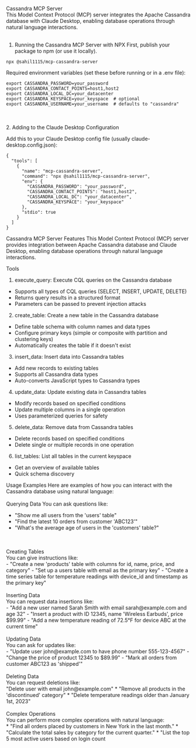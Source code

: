 Cassandra MCP Server <br>
This Model Context Protocol (MCP) server integrates the Apache Cassandra database with Claude Desktop, enabling database operations through natural language interactions.
<br>
<br>
1. Running the Cassandra MCP Server with NPX
First, publish your package to npm (or use it locally). 

```
npx @sahil1115/mcp-cassandra-server

```
Required environment variables (set these before running or in a .env file):

```
export CASSANDRA_PASSWORD=your_password
export CASSANDRA_CONTACT_POINTS=host1,host2
export CASSANDRA_LOCAL_DC=your_datacenter
export CASSANDRA_KEYSPACE=your_keyspace  # optional
export CASSANDRA_USERNAME=your_username  # defaults to "cassandra"
```

<br>
<br>
2. Adding to the Claude Desktop Configuration

Add this to your Claude Desktop config file (usually claude-desktop.config.json):

```
{
  "tools": [
    {
      "name": "mcp-cassandra-server",
      "command": "npx @sahil1115/mcp-cassandra-server",
      "env": {
        "CASSANDRA_PASSWORD": "your_password",
        "CASSANDRA_CONTACT_POINTS": "host1,host2",
        "CASSANDRA_LOCAL_DC": "your_datacenter",
        "CASSANDRA_KEYSPACE": "your_keyspace"
      },
      "stdio": true
    }
  ]
}
```

Cassandra MCP Server Features
This Model Context Protocol (MCP) server provides integration between Apache Cassandra database and Claude Desktop, enabling database operations through natural language interactions.

Tools
1. execute_query: Execute CQL queries on the Cassandra database
* Supports all types of CQL queries (SELECT, INSERT, UPDATE, DELETE)
* Returns query results in a structured format
* Parameters can be passed to prevent injection attacks


2. create_table: Create a new table in the Cassandra database
* Define table schema with column names and data types
* Configure primary keys (simple or composite with partition and clustering keys)
* Automatically creates the table if it doesn't exist


3. insert_data: Insert data into Cassandra tables
* Add new records to existing tables
* Supports all Cassandra data types
* Auto-converts JavaScript types to Cassandra types


4. update_data: Update existing data in Cassandra tables
* Modify records based on specified conditions
* Update multiple columns in a single operation
* Uses parameterized queries for safety


5. delete_data: Remove data from Cassandra tables
* Delete records based on specified conditions
* Delete single or multiple records in one operation


6. list_tables: List all tables in the current keyspace
* Get an overview of available tables
* Quick schema discovery



Usage Examples
Here are examples of how you can interact with the Cassandra database using natural language:
<br>
<br>
Querying Data
You can ask questions like:
* "Show me all users from the 'users' table"
* "Find the latest 10 orders from customer 'ABC123'"
* "What's the average age of users in the 'customers' table?"

<br>
<br>
Creating Tables<br>
You can give instructions like:<br>
- "Create a new 'products' table with columns for id, name, price, and category"
- "Set up a users table with email as the primary key"
- "Create a time series table for temperature readings with device_id and timestamp as the primary key"
<br>
<br>
Inserting Data<br>
You can request data insertions like:<br>
- "Add a new user named Sarah Smith with email sarah@example.com and age 32"
- "Insert a product with ID 12345, name 'Wireless Earbuds', price $99.99"
- "Add a new temperature reading of 72.5°F for device ABC at the current time"
<br>
<br>
Updating Data<br>
You can ask for updates like:<br>
- "Update user john@example.com to have phone number 555-123-4567"
- "Change the price of product 12345 to $89.99"
- "Mark all orders from customer ABC123 as 'shipped'"
<br>
<br>
Deleting Data<br>
You can request deletions like:<br>
   "Delete user with email john@example.com"
* "Remove all products in the 'discontinued' category"
* "Delete temperature readings older than January 1st, 2023"
<br>
<br>
Complex Operations<br>
You can perform more complex operations with natural language:<br>
* "Find all orders placed by customers in New York in the last month."
* "Calculate the total sales by category for the current quarter."
* "List the top 5 most active users based on login count
